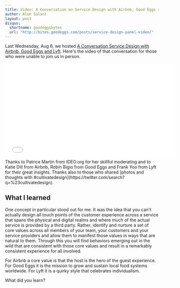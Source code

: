 ```yaml
---
title: Video: A Conversation on Service Design with Airbnb, Good Eggs and Lyft
author: Alon Salant
layout: post
disqus:
  shortname: goodeggsbytes
  url: "http://bites.goodeggs.com/posts/service-design-panel-video/"
---
```


Last Wednesday, Aug 6, we hosted [A Conversation Service Design with Airbnb, Good Eggs and Lyft](/posts/service-design-panel). Here's the video of that conversation for those who were unable to join us in person.

<iframe width="560" height="315" src="//www.youtube.com/embed/fkb08n81NAw" frameborder="0" allowfullscreen></iframe>

<br>
Thanks to Patrice Martin from IDEO.org for her skillful moderating and to Katie Dill from Airbnb, Robin Bigio from Good Eggs and Frank Yoo from Lyft for their great insights. Thanks also to those who shared [photos and thoughts with #cultivatedesign](https://twitter.com/search?q=%23cultivatedesign).

## What I learned

One concept in particular stood out for me. It was the idea that you can't actually design all touch points of the customer experience across a service that spans the physical and digital realms and where much of the actual service is provided by a third party. Rather, identify and nurture a set of core values across all members of your team, your customers and your service providers and allow them to manifest those values in ways that are natural to them. Through this you will find behaviors emerging out in the wild that are consistent with those core values and result in a remarkably consistent experience for all involved.

For Airbnb a core value is that the host is the hero of the guest experience. For Good Eggs it is the mission to grow and sustain local food systems worldwide. For Lyft it is a quirky style that celebrates individualism.

What did you learn?

